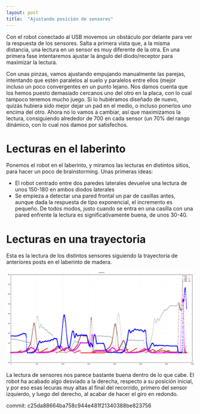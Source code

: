 ```yaml
---
layout: post
title:  "Ajustando posición de sensores"
---
```


Con el robot conectado al USB movemos un obstáculo por delante para ver la respuesta
de los sensores. Salta a primera vista que, a la misma distancia, una lectura en un
sensor es muy diferente de la otra. En una primera fase intentaremos ajustar la
ángulo del diodo/receptor para maximizar la lectura.

Con unas pinzas, vamos ajustando empujando manualmente las parejas, intentando
que estén paralelos al suelo y paralelos entre ellos (mejor incluso un poco convergentes
en un punto lejano. Nos damos cuenta que los hemos puesto
demasiado cercanos uno del otro en la placa, con lo cual tampoco tenemos mucho juego. Si lo
hubiéramos diseñado de nuevo, quizás hubiera sido mejor dejar un pad en el medio, o
incluso ponerlos uno encima del otro. Ahora no lo vamos a cambiar, así que maximizamos
la lectura, consiguiendo alrededor de 700 en cada sensor (un 70% del rango dinámico, con
lo cual nos damos por satisfechos.

# Lecturas en el laberinto

Ponemos el robot en el laberinto, y miramos las lecturas en distintos sitios, para hacer
un poco de brainstorming. Unas primeras ideas:

- El robot centrado entre dos paredes laterales devuelve una lectura de unos 150-180 en
ambos diodos laterales
- Se empieza a detectar una pared frontal un par de casillas antes, aunque dada la respuesta
de tipo exponencial, el incremento es pequeño. De todos modos, justo cuando se entra en una
casilla con una pared enfrente la lectura es significativamente buena, de unos 30-40.

# Lecturas en una trayectoria

Esta es la lectura de los distintos sensores siguiendo la trayectoria de anteriores posts
en el laberinto de madera.

![soporte-baquelita](../assets/2019-02-24-sensores1.png)

La lectura de sensores nos parece bastante buena dentro de lo que cabe. El robot ha acabado
algo desviado a la derecha, respecto a su posición inicial, y por eso esas lecuras muy altas
al final del recorrido, primero del sensor izquierdo, y luego del derecho, al acabar de hacer
el giro en redondo.

commit: c25da88664ba758c944e481f21340388be823756
